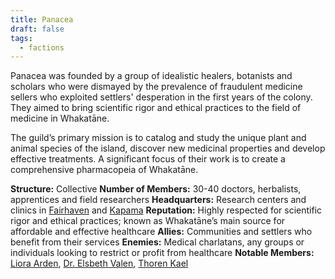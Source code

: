 ```yaml
---
title: Panacea
draft: false
tags:
  - factions
---
```

Panacea was founded by a group of idealistic healers, botanists and scholars who were dismayed by the prevalence of fraudulent medicine sellers who exploited settlers' desperation in the first years of the colony. They aimed to bring scientific rigor and ethical practices to the field of medicine in Whakatāne.

The guild’s primary mission is to catalog and study the unique plant and animal species of the island, discover new medicinal properties and develop effective treatments. A significant focus of their work is to create a comprehensive pharmacopeia of Whakatāne.

**Structure:** Collective
**Number of Members:** 30-40 doctors, herbalists, apprentices and field researchers
**Headquarters:** Research centers and clinics in [Fairhaven](fairhaven) and [Kapama](kapama)
**Reputation:** Highly respected for scientific rigor and ethical practices; known as Whakatāne’s main source for affordable and effective healthcare
**Allies:** Communities and settlers who benefit from their services
**Enemies:** Medical charlatans, any groups or individuals looking to restrict or profit from healthcare
**Notable Members:** [Liora Arden](liora-arden), [Dr. Elsbeth Valen](dr-elsbeth-valen), [Thoren Kael](thoren-kael)
